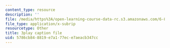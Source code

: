 ```yaml
---
content_type: resource
description: ''
file: /media/https%3A/open-learning-course-data-rc.s3.amazonaws.com/6-849-geometric-folding-algorithms-linkages-origami-polyhedra-fall-2012/5786cb848819e7a177ece7aeacb347cc_82t7g2itzm4.srt
file_type: application/x-subrip
resourcetype: Other
title: 3play caption file
uid: 5786cb84-8819-e7a1-77ec-e7aeacb347cc
---
```

